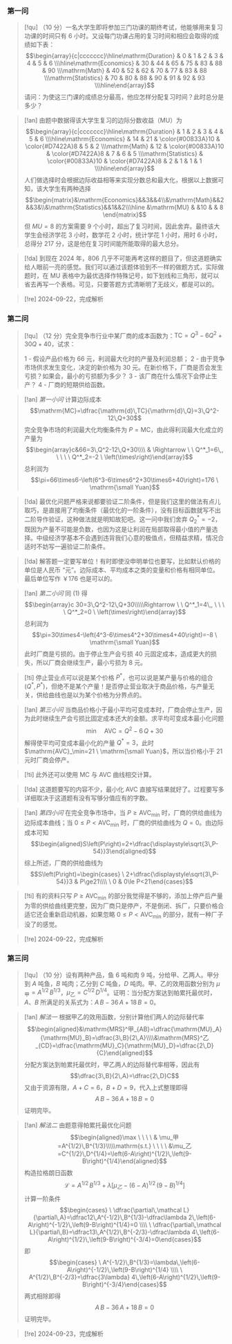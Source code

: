 
### 第一问

> [!qu]
> （10 分）一名大学生即将参加三门功课的期终考试，他能够用来复习功课的时间只有 6 小时。又设每门功课占用的复习时间和相应会取得的成绩如下表：
> $$\begin{array}{c|ccccccc}\hline\mathrm{Duration}     & 0  & 1  & 2  & 3  & 4  & 5  & 6  \\\hline\mathrm{Economics} & 30 & 44 & 65 & 75 & 83 & 88 & 90 \\\mathrm{Math}   & 40 & 52 & 62 & 70 & 77 & 83 & 88 \\\mathrm{Statistics} & 70 & 80 & 88 & 90 & 91 & 92 & 93 \\\hline\end{array}$$
> 请问：为使这三门课的成绩总分最高，他应怎样分配复习时间？此时总分是多少？

> [!an]
> 由题中数据得该大学生复习的边际分数收益（MU）为
> $$\begin{array}{c|ccccccc}\hline\mathrm{Duration}     & 1  & 2  & 3  & 4  & 5  & 6  \\\hline\mathrm{Economics} & 14 & 21 & \color{#00833A}10 & \color{#D7422A}8 & 5 & 2  \\\mathrm{Math}   & 12 & \color{#00833A}10 & \color{#D7422A}8 & 7 & 6 & 5 \\\mathrm{Statistics} & \color{#00833A}10 & \color{#D7422A}8 & 2 & 1 & 1 & 1 \\\hline\end{array}$$
> 人们做选择时会根据边际收益相等来实现分数总和最大化，根据以上数据可知，该大学生有两种选择
> $$\begin{matrix}&\mathrm{Economics}&&3&&4\\&\mathrm{Math}&&2&&3&\\&\mathrm{Statistics}&&1&&2\\\hline &\mathrm{MU} & &10 & & 8 \end{matrix}$$
> 但 $MU=8$ 的方案需要 9 个小时，超出了复习时间，因此舍弃。最终该大学生会经济学花 3 小时，数学花 2 小时，统计学花 1 小时，用时 6 小时，总得分 217 分，这是他在复习时间能所能取得的最大总分。

> [!da]
> 到现在 2024 年，806 几乎不可能再考这样的题目了，但这道题确实给人眼前一亮的感觉。我们可以通过该题体验到不一样的做题方式，实际做题时，在 MU 表格中为最优选择作特殊记号，如下划线和三角形，就可以省去再写一个表格。可见，只要答题方式清晰明了无歧义，都是可以的。

> [!re]
> 2024-09-22，完成解析

### 第二问

> [!qu]
> （12 分）完全竞争市行业中某厂商的成本函数为：$\mathrm{TC}=Q^3-6Q^2+30Q+40$，试求：
> 
> 1 - 假设产品价格为 66 元，利润最大化时的产量及利润总额；
> 2 - 由于竞争市场供求发生变化，决定的新价格为 30 元。在新价格下，厂商是否会发生亏损？如果会，最小的亏损额为多少？
> 3 - 该厂商在什么情况下会停止生产？
> 4 - 厂商的短期供给函数。

> [!an]
> *第一小问*
> 计算边际成本
> $$\mathrm{MC}=\dfrac{\mathrm{d}\,TC}{\mathrm{d}\,Q}=3\,Q^2-12\,Q+30$$
> 完全竞争市场的利润最大化均衡条件为 $P=\mathrm{MC}$，由此得利润最大化成立的产量为
> $$\begin{array}c&66=3\,Q^2-12\,Q+30\\\\ & \Rightarrow \ \ Q^*_1=6\,, \ \ \ \ Q^*_2=-2 \ \left(\times\right)\end{array}$$
> 总利润为
> $$\pi=66\times6-\left(6^3-6\times6^2+30\times6+40\right)=176 \ \mathrm{\small Yuan}$$

> [!da]
> 最优化问题严格来说都要验证二阶条件，但是我们这里的做法有点儿取巧，是直接用了均衡条件（最优化的一阶条件），没有目标函数就写不出二阶导作验证，这种做法就是明知故犯吧。这一问中我们舍弃 $Q^*_2=-2$，既因为产量不可能是负数，也因为这是让利润在局部取得最小值的产量选择。中级经济学基本不会遇到违背我们心意的极值点，但精益求精，情况合适时不妨写一遍验证二阶条件。

> [!da]
> 解答题一定要写单位！有时即使没申明单位也要写，比如默认价格的单位是人民币 “元”。边际成本、平均成本之类的变量和价格有相同单位。最后单位写作 ￥176 也是可以的。

> [!an]
> *第二小问*
> 同 (1) 得
> $$\begin{array}c 30=3\,Q^2-12\,Q+30\\\\\Rightarrow \ \ Q^*_1=4\,, \ \ \ \ Q^*_2=0 \ \left(\times\right)\end{array}$$
> 总利润为
> $$\pi=30\times4-\left(4^3-6\times4^2+30\times4+40\right)=-8 \ \mathrm{\small Yuan}$$
> 此时厂商是亏损的。由于停止生产会亏损 40 元固定成本，造成更大的损失，所以厂商会继续生产，最小亏损为 8 元。

> [!ti]
> 停止营业点可以说是某个价格 $P^*$，也可以说是某产量与价格的组合 $\left(Q^*,P^*\right)$，但绝不是某个产量！是否停止营业取决于商品价格，与产量无关，供给曲线也是以为某个价格为分界点的。

> [!an]
> *第三小问*
> 当商品价格小于最小平均可变成本时，厂商会停止生产，因为此时继续生产会亏损比固定成本还大的金额。求平均可变成本最小化问题
> $$\min \ \ \ \ \mathrm{AVC}=Q^2-6\,Q+30$$
> 解得使平均可变成本最小化的产量 $Q^*=3$，此时 $\mathrm{AVC}_\min=21 \ \mathrm{\small Yuan}$，所以当价格小于 21 元时厂商会停产。

> [!ti]
> 此外还可以使用 MC 与 AVC 曲线相交计算。

> [!da]
> 这道题要写的内容不少，最小化 AVC 直接写结果就好了。过程要写多详细取决于这道题有没有写够分值应有的字数。

> [!an]
> *第四小问*
> 在完全竞争市场中，当 $P\ge\mathrm{AVC}_{\min}$ 时，厂商的供给曲线为边际成本曲线；当 $0\le P<\mathrm{AVC}_\min$ 时，厂商的供给曲线为 $Q=0$。由边际成本可知
> $$\begin{aligned}S\left(P\right)=2+\dfrac{\displaystyle\sqrt{3\,P-54}}3\end{aligned}$$
> 综上所述，厂商的供给曲线为
> $$S\left(P\right)=\begin{cases} \ 2+\dfrac{\displaystyle\sqrt{3\,P-54}}3 & P\ge21\\\\ \ 0 & 0\le P<21\end{cases}$$

> [!ti]
> 有的资料只写 $P\ge\mathrm{AVC}_\min$ 的部分我觉得是不够的，添加上停产后产量为零的供给曲线更完整，因为厂商只是停产，不是倒闭、拆厂，只要价格合适它还会重新启动机器，如果忽略 $0\le P<\mathrm{AVC}_\min$ 的部分，就有一种厂子没了的感觉。

> [!re]
> 2024-09-22，完成解析

### 第三问

> [!qu]
> （10 分）设有两种产品，鱼 6 吨和肉 9 吨，分给甲、乙两人。甲分到 $A$ 吨鱼，$B$ 吨肉；乙分到 $C$ 吨鱼，$D$ 吨肉。甲、乙的效用函数分别为 $\mu_{\text{甲}}=A^{1/2}\,B^{1/3}$，$\mu_{\text{乙}}=C^{1/2}\,D^{1/4}$。证明：当分配方案达到帕累托最优时，$A$、$B$ 所满足的关系式为：$A\,B-36\,A+18\,B=0$。

> [!an]
> *解法一*
> 根据甲乙的效用函数，分别计算他们两人的边际替代率
> $$\begin{aligned}&\mathrm{MRS}^甲_{AB}=\dfrac{\mathrm{MU}_A}{\mathrm{MU}_B}=\dfrac{3\,B}{2\,A}\\\\&\mathrm{MRS}^乙_{CD}=\dfrac{\mathrm{MU}_C}{\mathrm{MU}_D}=\dfrac{2\,D}{C}\end{aligned}$$
> 分配方案达到帕累托最优时，甲乙两人的边际替代率相等，因此有
> $$\dfrac{3\,B}{2\,A}=\dfrac{2\,D}C$$
> 又由于资源有限，$A+C=6$，$B+D=9$，代入上式整理即得
> $$A\,B-36\,A+18\,B=0$$
> 证明完毕。

> [!an]
> *解法二*
> 由题意得帕累托最优化问题
> $$\begin{aligned}\max \ \ \ \ & \mu_甲=A^{1/2}\,B^{1/3}\\\\\mathrm{s.t.} \ \ \ \ &\mu_乙=C^{1/2}\,D^{1/4}=\left(6-A\right)^{1/2}\,\left(9-B\right)^{1/4}\end{aligned}$$
> 构造拉格朗日函数
> $$\mathcal L=A^{1/2}\,B^{1/3}+\lambda\left[\mu_乙-\left(6-A\right)^{1/2}\,\left(9-B\right)^{1/4}\right]$$
> 计算一阶条件
> $$\begin{cases} \ \dfrac{\partial\,\mathcal L}{\partial\,A}=\dfrac12\,A^{-1/2}\,B^{1/3}-\dfrac\lambda 2\,\left(6-A\right)^{-1/2}\,\left(9-B\right)^{1/4}=0 \\\\ \ \dfrac{\partial\,\mathcal L}{\partial\,B}=\dfrac13\,A^{1/2}\,B^{-2/3}-\dfrac\lambda 4\,\left(6-A\right)^{1/2}\,\left(9-B\right)^{-3/4}=0\end{cases}$$
> 即
> $$\begin{cases} \ A^{-1/2}\,B^{1/3}=\lambda\,\left(6-A\right)^{-1/2}\,\left(9-B\right)^{1/4} \\\\ \ A^{1/2}\,B^{-2/3}=\dfrac{3\lambda} 4\,\left(6-A\right)^{1/2}\,\left(9-B\right)^{-3/4}\end{cases}$$
> 两式相除即得
> $$A\,B-36\,A+18\,B=0$$
> 证明完毕。

> [!re]
> 2024-09-23，完成解析